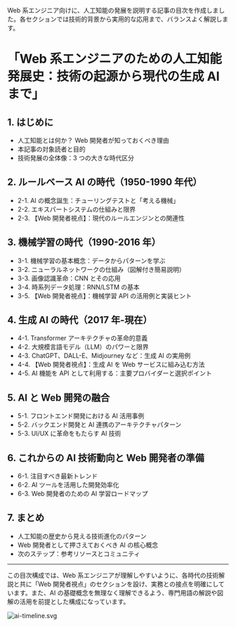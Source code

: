 Web 系エンジニア向けに、人工知能の発展を説明する記事の目次を作成しました。各セクションでは技術的背景から実用的な応用まで、バランスよく解説します。

# 「Web 系エンジニアのための人工知能発展史：技術の起源から現代の生成 AI まで」

## 1. はじめに

- 人工知能とは何か？ Web 開発者が知っておくべき理由
- 本記事の対象読者と目的
- 技術発展の全体像：3 つの大きな時代区分

## 2. ルールベース AI の時代（1950-1990 年代）

- 2-1. AI の概念誕生：チューリングテストと「考える機械」
- 2-2. エキスパートシステムの仕組みと限界
- 2-3. 【Web 開発者視点】：現代のルールエンジンとの関連性

## 3. 機械学習の時代（1990-2016 年）

- 3-1. 機械学習の基本概念：データからパターンを学ぶ
- 3-2. ニューラルネットワークの仕組み（図解付き簡易説明）
- 3-3. 画像認識革命：CNN とその応用
- 3-4. 時系列データ処理：RNN/LSTM の基本
- 3-5. 【Web 開発者視点】：機械学習 API の活用例と実装ヒント

## 4. 生成 AI の時代（2017 年-現在）

- 4-1. Transformer アーキテクチャの革命的意義
- 4-2. 大規模言語モデル（LLM）のパワーと限界
- 4-3. ChatGPT、DALL-E、Midjourney など：生成 AI の実用例
- 4-4. 【Web 開発者視点】：生成 AI を Web サービスに組み込む方法
- 4-5. AI 機能を API として利用する：主要プロバイダーと選択ポイント

## 5. AI と Web 開発の融合

- 5-1. フロントエンド開発における AI 活用事例
- 5-2. バックエンド開発と AI 連携のアーキテクチャパターン
- 5-3. UI/UX に革命をもたらす AI 技術

## 6. これからの AI 技術動向と Web 開発者の準備

- 6-1. 注目すべき最新トレンド
- 6-2. AI ツールを活用した開発効率化
- 6-3. Web 開発者のための AI 学習ロードマップ

## 7. まとめ

- 人工知能の歴史から見える技術進化のパターン
- Web 開発者として押さえておくべき AI の核心概念
- 次のステップ：参考リソースとコミュニティ

---

この目次構成では、Web 系エンジニアが理解しやすいように、各時代の技術解説と共に「Web 開発者視点」のセクションを設け、実務との接点を明確にしています。また、AI の基礎概念を無理なく理解できるよう、専門用語の解説や図解の活用を前提とした構成になっています。

![ai-timeline.svg](./ai-timeline.svg)
